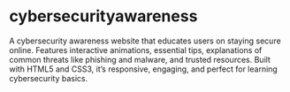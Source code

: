 # cybersecurityawareness
A cybersecurity awareness website that educates users on staying secure online. Features interactive animations, essential tips, explanations of common threats like phishing and malware, and trusted resources. Built with HTML5 and CSS3, it’s responsive, engaging, and perfect for learning cybersecurity basics.
